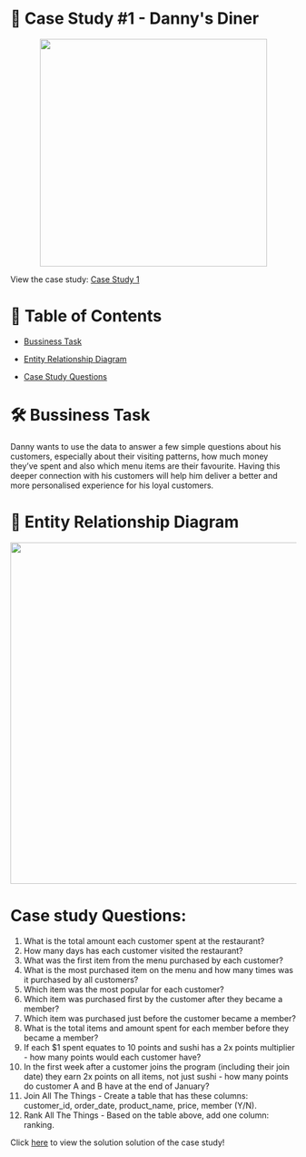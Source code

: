 # 🍜 Case Study #1 - Danny's Diner

<p align="center">
  <img src="https://github.com/poojarao76/8-Week-SQL-Challenge/assets/132984172/62d8af7b-edab-4257-a130-a2cb75b4f8b9" width="400" />
</p>

View the case study: [Case Study 1](https://8weeksqlchallenge.com/case-study-1/)

# 📕 Table of Contents

* [Bussiness Task](https://github.com/poojarao76/8-Week-SQL-Challenge/blob/main/Case%20Study%20%231%3A%20Danny's%20Diner/README.md#%EF%B8%8F-bussiness-task)
  
* [Entity Relationship Diagram](https://github.com/poojarao76/8-Week-SQL-Challenge/blob/main/Case%20Study%20%231%3A%20Danny's%20Diner/README.md#-entity-relationship-diagram)

* [Case Study Questions](https://github.com/poojarao76/8-Week-SQL-Challenge/blob/main/Case%20Study%20%231%3A%20Danny's%20Diner/README.md#case-study-questions)

# 🛠️ Bussiness Task

Danny wants to use the data to answer a few simple questions about his customers, especially about their visiting patterns, how much money they’ve spent and also which menu items are their favourite. Having this deeper connection with his customers will help him deliver a better and more personalised experience for his loyal customers.

# 🔐 Entity Relationship Diagram

<p align="center">
  <img src="https://github.com/poojarao76/8-Week-SQL-Challenge/assets/132984172/c23cd6a8-6a9b-4ac7-a017-9e2dcb12889e" width="600" />
</p>

# Case study Questions:

1. What is the total amount each customer spent at the restaurant?
2. How many days has each customer visited the restaurant?
3. What was the first item from the menu purchased by each customer?
4. What is the most purchased item on the menu and how many times was it purchased by all customers?
5. Which item was the most popular for each customer?
6. Which item was purchased first by the customer after they became a member?
7. Which item was purchased just before the customer became a member?
8. What is the total items and amount spent for each member before they became a member?
9. If each $1 spent equates to 10 points and sushi has a 2x points multiplier - how many points would each customer have?
10. In the first week after a customer joins the program (including their join date) they earn 2x points on all items, not just sushi - how many points do customer A and B have at the end of January?
11. Join All The Things - Create a table that has these columns: customer_id, order_date, product_name, price, member (Y/N).
12. Rank All The Things - Based on the table above, add one column: ranking.

Click [here](https://github.com/poojarao76/8-Week-SQL-Challenge/blob/main/Case%20Study%20%231%3A%20Danny's%20Diner/query.sql) to view the solution solution of the case study!
